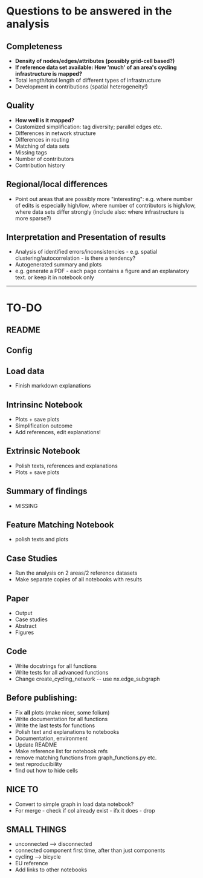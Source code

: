 # Questions to be answered in the analysis

## Completeness

- **Density of nodes/edges/attributes (possibly grid-cell based?)**
- **If reference data set available: How 'much' of an area's cycling infrastructure is mapped?**
- Total length/total length of different types of infrastructure
- Development in contributions (spatial heterogeneity!)

## Quality

- **How well is it mapped?**
- Customized simplification: tag diversity; parallel edges etc.
- Differences in network structure
- Differences in routing
- Matching of data sets
- Missing tags
- Number of contributors
- Contribution history

## Regional/local differences

- Point out areas that are possibly more "interesting": e.g. where number of edits is especially high/low, where number of contributors is high/low, where data sets differ strongly (include also: where infrastructure is more sparse?)

## Interpretation and Presentation of results

- Analysis of identified errors/inconsistencies - e.g. spatial clustering/autocorrelation - is there a tendency?
- Autogenerated summary and plots
- e.g. generate a PDF - each page contains a figure and an explanatory text. or keep it in notebook only

________________

# TO-DO

## README

## Config

## Load data

- Finish markdown explanations

## Intrinsinc Notebook

- Plots + save plots
- Simplification outcome
- Add references, edit explanations!

## Extrinsic Notebook

- Polish texts, references and explanations
- Plots + save plots

## Summary of findings

- MISSING

## Feature Matching Notebook

- polish texts and plots

## Case Studies

- Run the analysis on 2 areas/2 reference datasets
- Make separate copies of all notebooks with results

## Paper

- Output
- Case studies
- Abstract
- Figures

## Code

- Write docstrings for all functions
- Write tests for all advanced functions
- Change create_cycling_network -- use nx.edge_subgraph

## Before publishing:

- Fix **all** plots (make nicer, some folium)
- Write documentation for all functions
- Write the last tests for functions
- Polish text and explanations to notebooks
- Documentation, environment
- Update README
- Make reference list for notebook refs
- remove matching functions from graph_functions.py etc.
- test reproducibility
- find out how to hide cells

## NICE TO

- Convert to simple graph in load data notebook?
- For merge - check if col already exist - ifx it does - drop

## SMALL THINGS

- unconnected --> disconnected
- connected component first time, after than just components
- cycling --> bicycle
- EU reference
- Add links to other notebooks
